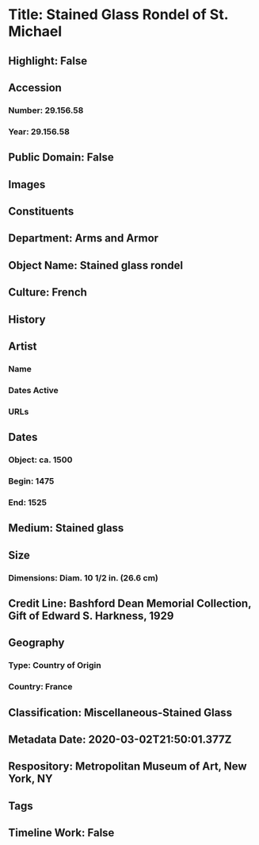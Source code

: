 # Title: Stained Glass Rondel of St. Michael
## Highlight: False
## Accession
### Number: 29.156.58
### Year: 29.156.58
## Public Domain: False
## Images
## Constituents
## Department: Arms and Armor
## Object Name: Stained glass rondel
## Culture: French
## History
## Artist
### Name
### Dates Active
### URLs
## Dates
### Object: ca. 1500
### Begin: 1475
### End: 1525
## Medium: Stained glass
## Size
### Dimensions: Diam. 10 1/2 in. (26.6 cm)
## Credit Line: Bashford Dean Memorial Collection, Gift of Edward S. Harkness, 1929
## Geography
### Type: Country of Origin
### Country: France
## Classification: Miscellaneous-Stained Glass
## Metadata Date: 2020-03-02T21:50:01.377Z
## Respository: Metropolitan Museum of Art, New York, NY
## Tags
## Timeline Work: False